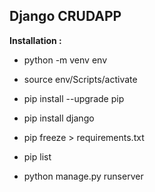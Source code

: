 ## Django CRUDAPP

**Installation :**

- python -m venv env

- source env/Scripts/activate

- pip install --upgrade pip

- pip install django

- pip freeze > requirements.txt

- pip list

- python manage.py runserver
